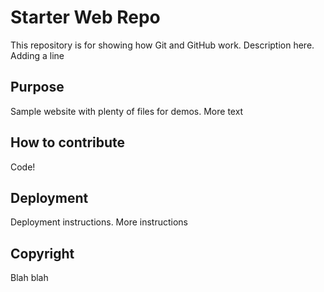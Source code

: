 # Starter Web Repo

This repository is for showing how Git and GitHub work.
Description here.
Adding a line

## Purpose

Sample website with plenty of files for demos.
More text

## How to contribute
Code!

## Deployment
Deployment instructions.
More instructions

## Copyright
Blah blah